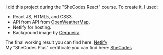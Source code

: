 I did this project during the "SheCodes React" course. To create it, I used:<br/>
<ul>
<li>React JS, HTML5, and CSS3.</li>
<li>API from API from <a href="https://openweathermap.org/">OpenWeatherMap</a>.</li>
<li>Netlify for hosting.</li>
  <li>Background image by <a href="https://unsplash.com/photos/NpF9JLGYfeQ">Cerqueira</a>.</li>
</ul>
The final working result you can find here: <a href="https://effervescent-sable-d2e99c.netlify.app/">Netlify</a> <br/>
My "SheCodes Plus" certificate you can find here: <a href="https://www.shecodes.io/certificates/e17d8f7d1dfb6d8df4f61b5eab3aa39d">SheCodes</a>
